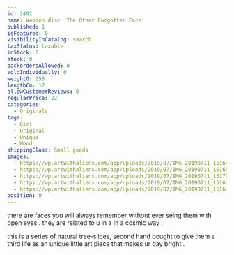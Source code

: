 ```yaml
---
id: 2492
name: Wooden disc 'The Other Forgotten Face'
published: 1
isFeatured: 0
visibilityInCatalog: search
taxStatus: taxable
inStock: 0
stock: 0
backordersAllowed: 0
soldIndividually: 0
weightG: 258
lengthCm: 17
allowCustomerReviews: 0
regularPrice: 22
categories:
  - Originals
tags:
  - Girl
  - Original
  - Unique
  - Wood
shippingClass: Small goods
images:
  - https://wp.artwithaliens.com/app/uploads/2019/07/IMG_20190711_151645-01-scaled.jpeg
  - https://wp.artwithaliens.com/app/uploads/2019/07/IMG_20190711_151652-01-scaled.jpeg
  - https://wp.artwithaliens.com/app/uploads/2019/07/IMG_20190711_151700-01-scaled.jpeg
  - https://wp.artwithaliens.com/app/uploads/2019/07/IMG_20190711_151625-01-scaled.jpeg
  - https://wp.artwithaliens.com/app/uploads/2019/07/IMG_20190711_151632-01-scaled.jpeg
position: 0
---
```


there are faces you will always remember without ever seing them with open eyes . they are related to u in a in a cosmic way .

this is a series of natural tree-slices, second hand bought to give them a third life as an unique little art piece that makes ur day bright .
